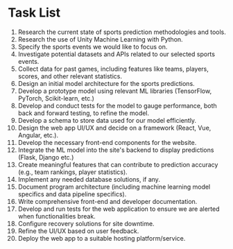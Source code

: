 # Task List

1. Research the current state of sports prediction methodologies and tools.
2. Research the use of Unity Machine Learning with Python.
3. Specify the sports events we would like to focus on.
4. Investigate potential datasets and APIs related to our selected sports events.
5. Collect data for past games, including features like teams, players, scores, and other relevant statistics.
6. Design an initial model architecture for the sports predictions.
7. Develop a prototype model using relevant ML libraries (TensorFlow, PyTorch, Scikit-learn, etc.)
8. Develop and conduct tests for the model to gauge performance, both back and forward testing, to refine the model.
9. Develop a schema to store data used for our model efficiently.
10. Design the web app UI/UX and decide on a framework (React, Vue, Angular, etc.).
12. Develop the necessary front-end components for the website.
13. Integrate the ML model into the site's backend to display predictions (Flask, Django etc.)
14. Create meaningful features that can contribute to prediction accuracy (e.g., team rankings, player statistics).
15. Implement any needed database solutions, if any.
16. Document program architecture (including machine learning model specifics and data pipeline specifics).
17. Write comprehensive front-end and developer documentation.
18. Develop and run tests for the web application to ensure we are alerted when functionalities break.
21. Configure recovery solutions for site downtime. 
22. Refine the UI/UX based on user feedback.
23. Deploy the web app to a suitable hosting platform/service. 
